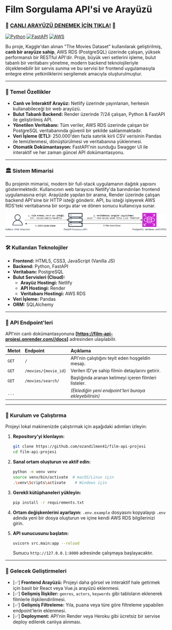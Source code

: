 # Film Sorgulama API'si ve Arayüzü

### 🚀 **[CANLI ARAYÜZÜ DENEMEK İÇİN TIKLA!](https://film-api-proje.netlify.app/)** 🚀

[![Python](https://img.shields.io/badge/Python-3.10-blue.svg)](https://www.python.org/downloads/release/python-310/)
[![FastAPI](https://img.shields.io/badge/FastAPI-0.95.2-green.svg)](https://fastapi.tiangolo.com/)
[![AWS](https://img.shields.io/badge/AWS-RDS-orange.svg)](https://aws.amazon.com/rds/)

Bu proje, Kaggle'dan alınan "The Movies Dataset" kullanılarak geliştirilmiş, **canlı bir arayüze sahip**, AWS RDS (PostgreSQL) üzerinde çalışan, yüksek performanslı bir RESTful API'dir. Proje, büyük veri setlerini işleme, bulut tabanlı bir veritabanı yönetme, modern backend teknolojileriyle ölçeklenebilir bir servis sunma ve bu servisi bir frontend uygulamasıyla entegre etme yetkinliklerini sergilemek amacıyla oluşturulmuştur.

---

### 🚀 Temel Özellikler

- **Canlı ve İnteraktif Arayüz:** Netlify üzerinde yayınlanan, herkesin kullanabileceği bir web arayüzü.
- **Bulut Tabanlı Backend:** Render üzerinde 7/24 çalışan, Python & FastAPI ile geliştirilmiş API.
- **Yönetilen Veritabanı:** Tüm veriler, AWS RDS üzerinde çalışan bir PostgreSQL veritabanında güvenli bir şekilde saklanmaktadır.
- **Veri İşleme (ETL):** 250.000'den fazla satırlık kirli CSV verisinin Pandas ile temizlenmesi, dönüştürülmesi ve veritabanına yüklenmesi.
- **Otomatik Dokümantasyon:** FastAPI'nin sunduğu Swagger UI ile interaktif ve her zaman güncel API dokümantasyonu.

---

### 🏛️ Sistem Mimarisi

Bu projenin mimarisi, modern bir full-stack uygulamanın dağıtık yapısını göstermektedir. Kullanıcının web tarayıcısı Netlify'da barındırılan frontend uygulamasına erişir. Arayüzde yapılan bir arama, Render üzerinde çalışan backend API'sine bir HTTP isteği gönderir. API, bu isteği işleyerek AWS RDS'teki veritabanına bir sorgu atar ve dönen sonucu kullanıcıya sunar.

![Sistem Mimarisi](architecture.png)

---

### 🛠️ Kullanılan Teknolojiler

- **Frontend:** HTML5, CSS3, JavaScript (Vanilla JS)
- **Backend:** Python, FastAPI
- **Veritabanı:** PostgreSQL
- **Bulut Servisleri (Cloud):**
    - **Arayüz Hostingi:** Netlify
    - **API Hostingi:** Render
    - **Veritabanı Hostingi:** AWS RDS
- **Veri İşleme:** Pandas
- **ORM:** SQLAlchemy

---

### 📖 API Endpoint'leri

API'nin canlı dokümantasyonuna **[https://film-api-projesi.onrender.com//docs]** adresinden ulaşılabilir.

| Metot | Endpoint                  | Açıklama                                      |
| :---- | :------------------------ | :-------------------------------------------- |
| `GET` | `/`                       | API'nin çalıştığını teyit eden hoşgeldin mesajı. |
| `GET` | `/movies/{movie_id}`      | Verilen ID'ye sahip filmin detaylarını getirir. |
| `GET` | `/movies/search/`         | Başlığında aranan kelimeyi içeren filmleri listeler. |
| `...` |                           | *(Eklediğin yeni endpoint'leri buraya ekleyebilirsin)* |

---


### 🔧 Kurulum ve Çalıştırma

Projeyi lokal makinenizde çalıştırmak için aşağıdaki adımları izleyin:

1.  **Repository'yi klonlayın:**
    ```bash
    git clone https://github.com/ozandilmen41/film-api-projesi
    cd film-api-projesi
    ```

2.  **Sanal ortam oluşturun ve aktif edin:**
    ```bash
    python -m venv venv
    source venv/bin/activate  # macOS/Linux için
    .\venv\Scripts\activate    # Windows için
    ```

3.  **Gerekli kütüphaneleri yükleyin:**
    ```bash
    pip install -r requirements.txt
    ```

4.  **Ortam değişkenlerini ayarlayın:**
    `.env.example` dosyasını kopyalayıp `.env` adında yeni bir dosya oluşturun ve içine kendi AWS RDS bilgilerinizi girin.

5.  **API sunucusunu başlatın:**
    ```bash
    uvicorn src.main:app --reload
    ```
    Sunucu `http://127.0.0.1:8000` adresinde çalışmaya başlayacaktır.

---

### 🌟 Gelecek Geliştirmeleri

- [✅] **Frontend Arayüzü:** Projeyi daha görsel ve interaktif hale getirmek için basit bir React veya Vue.js arayüzü eklenmesi.
- [✅] **Gelişmiş İlişkiler:** `genres`, `actors`, `keywords` gibi tabloların eklenerek filmlerle ilişkilendirilmesi.
- [✅] **Gelişmiş Filtreleme:** Yıla, puana veya türe göre filtreleme yapabilen endpoint'lerin eklenmesi.
- [✅] **Deployment:** API'nin Render veya Heroku gibi ücretsiz bir servise deploy edilerek canlıya alınması.